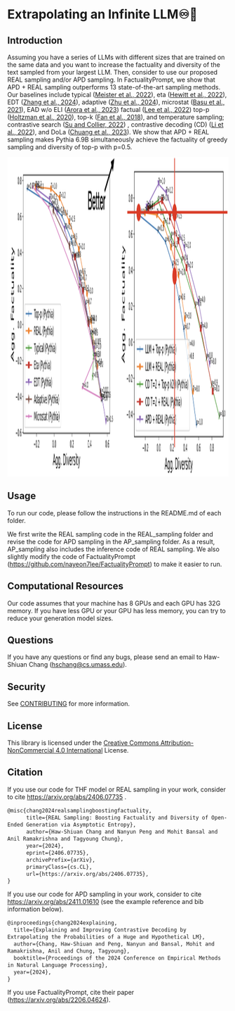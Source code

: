 # Extrapolating an Infinite LLM♾🤖

## Introduction

Assuming you have a series of LLMs with different sizes that are trained on the same data and you want to increase the factuality and diversity of the text sampled from your largest LLM. Then, consider to use our proposed REAL sampling and/or APD sampling. In FactualityPrompt, we show that APD + REAL sampling outperforms 13 state-of-the-art sampling methods. Our baselines include typical ([Meister et al., 2022](https://arxiv.org/abs/2202.00666)), eta ([Hewitt et al., 2022](https://arxiv.org/pdf/2210.15191)), EDT ([Zhang et al., 2024](https://arxiv.org/abs/2403.14541)), adaptive ([Zhu et al., 2024](https://arxiv.org/abs/2402.18223)), microstat ([Basu et al., 2021](https://arxiv.org/abs/2007.14966)), EAD w/o ELI ([Arora et al., 2023](https://arxiv.org/abs/2302.06784)) factual ([Lee et al., 2022](https://arxiv.org/abs/2206.04624)) top-p ([Holtzman et al., 2020](https://arxiv.org/pdf/1904.09751)), top-k ([Fan et al., 2018](https://arxiv.org/pdf/1805.04833)), and temperature sampling; contrastive search ([Su and Collier, 2022](https://arxiv.org/pdf/2210.14140)) , contrastive decoding (CD) ([Li et al., 2022](https://arxiv.org/pdf/2210.15097)), and DoLa ([Chuang et al., 2023](https://arxiv.org/pdf/2309.03883)). We show that APD + REAL sampling makes Pythia 6.9B simultaneously achieve the factuality of greedy sampling and diversity of top-p with p=0.5.

<p align="center"><img src="https://github.com/amazon-science/llm-asymptotic-decoding/blob/main/AP_sampling/imgs/Results.png?raw=true" width="2006" height="726"></p>

## Usage

To run our code, please follow the instructions in the README.md of each folder.

We first write the REAL sampling code in the REAL_sampling folder and revise the code for APD sampling in the AP_sampling folder. As a result, AP_sampling also includes the inference code of REAL sampling. We also slightly modify the code of FactualityPrompt (https://github.com/nayeon7lee/FactualityPrompt) to make it easier to run.

## Computational Resources

Our code assumes that your machine has 8 GPUs and each GPU has 32G memory. If you have less GPU or your GPU has less memory, you can try to reduce your generation model sizes.

## Questions

If you have any questions or find any bugs, please send an email to Haw-Shiuan Chang (hschang@cs.umass.edu).

## Security

See [CONTRIBUTING](CONTRIBUTING.md#security-issue-notifications) for more information.

## License

This library is licensed under the [Creative Commons Attribution-NonCommercial 4.0 International](https://creativecommons.org/licenses/by-nc/4.0/) License.

## Citation

If you use our code for THF model or REAL sampling in your work, consider to cite https://arxiv.org/abs/2406.07735 .
```
@misc{chang2024realsamplingboostingfactuality,
      title={REAL Sampling: Boosting Factuality and Diversity of Open-Ended Generation via Asymptotic Entropy},
      author={Haw-Shiuan Chang and Nanyun Peng and Mohit Bansal and Anil Ramakrishna and Tagyoung Chung},
      year={2024},
      eprint={2406.07735},
      archivePrefix={arXiv},
      primaryClass={cs.CL},
      url={https://arxiv.org/abs/2406.07735},
}
```

If you use our code for APD sampling in your work, consider to cite https://arxiv.org/abs/2411.01610 (see the example reference and bib information below).
```
@inproceedings{chang2024explaining,
  title={Explaining and Improving Contrastive Decoding by Extrapolating the Probabilities of a Huge and Hypothetical LM},
  author={Chang, Haw-Shiuan and Peng, Nanyun and Bansal, Mohit and Ramakrishna, Anil and Chung, Tagyoung},
  booktitle={Proceedings of the 2024 Conference on Empirical Methods in Natural Language Processing},
  year={2024},
}
```

If you use FactualityPrompt, cite their paper (https://arxiv.org/abs/2206.04624).
